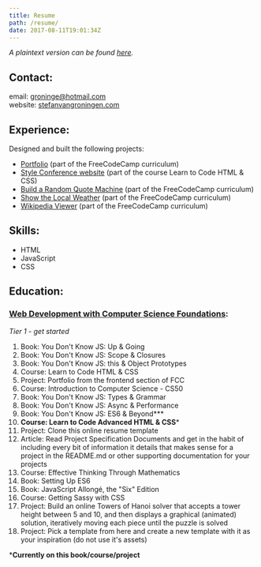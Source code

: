 ```yaml
---
title: Resume
path: /resume/
date: 2017-08-11T19:01:34Z
---
```


*A plaintext version can be found [here](/resume/resume_stefanvangroningen_v1.txt).*

## Contact:

email: groninge@hotmail.com  
website: [stefanvangroningen.com](https://www.stefanvangroningen.com)


## Experience:

Designed and built the following projects:

* [Portfolio](https://www.stefanvangroningen.com/work) (part of the FreeCodeCamp curriculum)
* [Style Conference website](https://groninge01.github.io/styles-conference/) (part of the course Learn to Code HTML & CSS)
* [Build a Random Quote Machine](http://simple-picture.surge.sh) (part of the FreeCodeCamp curriculum)
* [Show the Local Weather](http://ill-fated-circle.surge.sh) (part of the FreeCodeCamp curriculum)
* [Wikipedia Viewer](http://low-hate.surge.sh) (part of the FreeCodeCamp curriculum)


## Skills:

* HTML
* JavaScript
* CSS


## Education:

### [Web Development with Computer Science Foundations](https://github.com/P1xt/p1xt-guides/blob/master/wd-cs.md#web-development-with-computer-science-foundations---comprehensive):

*Tier 1 - get started*

1. Book: You Don't Know JS: Up & Going
1. Book: You Don't Know JS: Scope & Closures
1. Book: You Don't Know JS: this & Object Prototypes
1. Course: Learn to Code HTML & CSS
1. Project: Portfolio from the frontend section of FCC
1. Course: Introduction to Computer Science - CS50
1. Book: You Don't Know JS: Types & Grammar
1. Book: You Don't Know JS: Async & Performance
1. Book: You Don't Know JS: ES6 & Beyond***
1. **Course: Learn to Code Advanced HTML & CSS***
1. Project: Clone this online resume template
1. Article: Read Project Specification Documents and get in the habit of including every bit of information it details that makes sense for a project in the README.md or other supporting documentation for your projects
1. Course: Effective Thinking Through Mathematics
1. Book: Setting Up ES6
1. Book: JavaScript Allongé, the "Six" Edition
1. Course: Getting Sassy with CSS
1. Project: Build an online Towers of Hanoi solver that accepts a tower height between 5 and 10, and then displays a graphical (animated) solution, iteratively moving each piece until the puzzle is solved
1. Project: Pick a template from here and create a new template with it as your inspiration (do not use it's assets)

***Currently on this book/course/project**
